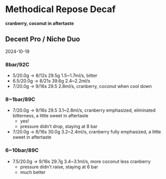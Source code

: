 # Methodical Repose Decaf

**cranberry, coconut in aftertaste**

## Decent Pro / Niche Duo

2024-10-19

### 8bar/92C

- 5/20.0g -> 8/12s 29.5g 1.5\~1.7ml/s, bitter
- 6.5/20.0g -> 8/21s 39.6g 2.4\~2.2ml/s
- 7/20.0g -> 9/16s 29.5 2.8ml/s, cranberry, coconut when cool down

### 8~1bar/89C

- 7/20.0g -> 9/16s 29.5 3.1\~2.8ml/s, cranberry emphasized, eliminated bitterness, a little sweet in aftertaste
  - yes!
  - pressure didn't drop, staying at 8 bar
- 7/20.0g -> 8/16s 30.0g 3.2\~2.4ml/s, cranberry fully emphasized, a little sweet in aftertaste

### 6~10bar/89C

- 7.5/20.0g -> 9/16s 29.7g 3.4\~3.1ml/s, more coconut less cranberry
  - pressure didn't raise, staying at 6 bar
  - much better
